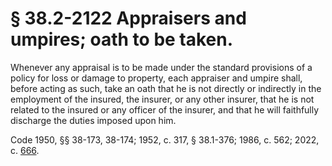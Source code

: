 # § 38.2-2122 Appraisers and umpires; oath to be taken.

<p>Whenever any appraisal is to be made under the standard provisions of a policy for loss or damage to property, each appraiser and umpire shall, before acting as such, take an oath that he is not directly or indirectly in the employment of the insured, the insurer, or any other insurer, that he is not related to the insured or any officer of the insurer, and that he will faithfully discharge the duties imposed upon him.</p><p>Code 1950, §§ 38-173, 38-174; 1952, c. 317, § 38.1-376; 1986, c. 562; 2022, c. <a href='http://lis.virginia.gov/cgi-bin/legp604.exe?221+ful+CHAP0666'>666</a>.</p>